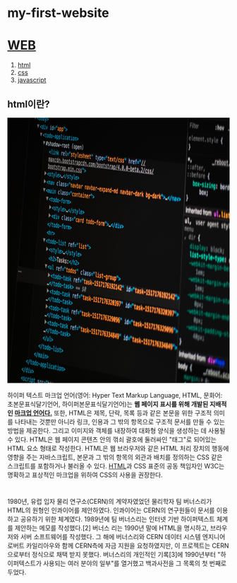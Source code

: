 # my-first-website
<!doctype html>
<html>
<head>
<title>web-</title>
<meta charset="ut -8">
</head>
<body>
  <h1><a href="index.html">WEB</a></h1>
<ol>
<li><a href="1.html">html</a></li><!--1.html-->
<li><a href="2.html">css</a></li><!--2.html-->
<li><a href="3.html">javascript</a></li><!--3.html-->
</ol>

<h2>html이란?</h2>

<img src="html.jpg.jpg" alt="Girl in a jacket" width="100%" height="600"> <br>


<p>하이퍼 텍스트 마크업 언어(영어: Hyper Text Markup Language, HTML, 문화어: 초본문표식달기언어, 하이퍼본문표식달기언어)는 <strong>웹 페이지 표시를 위해 개발된 지배적인 <u>마크업 언어다.</u></strong> 또한, HTML은 제목, 단락, 목록 등과 같은 본문을 위한 구조적 의미를 나타내는 것뿐만 아니라 링크, 인용과 그 밖의 항목으로 구조적 문서를 만들 수 있는 방법을 제공한다. 그리고 이미지와 객체를 내장하여 대화형 양식을 생성하는 데 사용될 수 있다. HTML은 웹 페이지 콘텐츠 안의 꺾쇠 괄호에 둘러싸인 "태그"로 되어있는 HTML 요소 형태로 작성한다. HTML은 웹 브라우저와 같은 HTML 처리 장치의 행동에 영향을 주는 자바스크립트, 본문과 그 밖의 항목의 외관과 배치를 정의하는 CSS 같은 스크립트를 포함하거나 불러올 수 있다. <a href="https://ko.wikipedia.org/wiki/HTML">HTML</a>과 CSS 표준의 공동 책임자인 W3C는 명확하고 표상적인 마크업을 위하여 CSS의 사용을 권장한다.</p>
<p style="margin-top:40px">1980년, 유럽 입자 물리 연구소(CERN)의 계약자였었던 물리학자 팀 버너스리가 HTML의 원형인 인콰이어를 제안하였다. 인콰이어는 CERN의 연구원들이 문서를 이용하고 공유하기 위한 체계였다. 1989년에 팀 버너스리는 인터넷 기반 하이퍼텍스트 체계를 제안하는 메모를 작성했다.[2] 버너스 리는 1990년 말에 HTML을 명시하고, 브라우저와 서버 소프트웨어를 작성했다. 그 해에 버너스리와 CERN 데이터 시스템 엔지니어 로버트 카일리아우와 함께 CERN측에 자금 지원을 요청하였지만, 이 프로젝트는 CERN으로부터 정식으로 채택 받지 못했다. 버너스리의 개인적인 기록[3]에 1990년부터 "하이퍼텍스트가 사용되는 여러 분야의 일부"를 열거했고 백과사전을 그 목록의 첫 번째로 두었다.</p>
</body>
</html>

